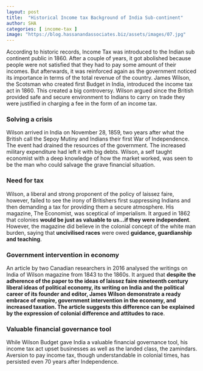 ```yaml
---
layout: post
title:  "Historical Income tax Background of India Sub-continent"
author: SHA
categories: [ income-tax ]
image: "https://blog.hassanandassociates.biz/assets/images/07.jpg"
---
```

According to historic records, Income Tax was introduced to the Indian sub continent public in 1860. After a couple of years, it got abolished because people were not satisfied that they had to pay some amount of their incomes. But afterwards, it was reinforced again as the government noticed its importance in terms of the total revenue of the country. James Wilson, the Scotsman who created first Budget in India, introduced the income tax act in 1860. This created a big controversy. Wilson argued since the British provided safe and secure environment to Indians to carry on trade they were justified in charging a fee in the form of an income tax.

### Solving a crisis

Wilson arrived in India on November 28, 1859, two years after what the British call the Sepoy Mutiny and Indians their first War of Independence. The event had drained the resources of the government. The increased military expenditure had left it with big debts. Wilson, a self taught economist with a deep knowledge of how the market worked, was seen to be the man who could salvage the grave financial situation.

### Need for tax

Wilson, a liberal and strong proponent of the policy of laissez faire, however, failed to see the irony of Britishers first suppressing Indians and then demanding a tax for providing them a secure atmosphere. His magazine, The Economist, was sceptical of imperialism. It argued in 1862 that colonies **would be just as valuable to us...if they were independent**. However, the magazine did believe in the colonial concept of the white man burden, saying that **uncivilised races** were owed **guidance, guardianship and teaching**.

### Government intervention in economy

An article by two Canadian researchers in 2016 analysed the writings on India of Wilson magazine from 1843 to the 1860s. It argued that **despite the adherence of the paper to the ideas of laissez faire nineteenth century liberal ideas of political economy, its writing on India and the political career of its founder and editor, James Wilson demonstrate a ready embrace of empire, government intervention in the economy, and increased taxation. The article suggests this difference can be explained by the expression of colonial difference and attitudes to race**.

### Valuable financial governance tool

While Wilson Budget gave India a valuable financial governance tool, his income tax act upset businesses as well as the landed class, the zamindars. Aversion to pay income tax, though understandable in colonial times, has persisted even 70 years after Independence. 

